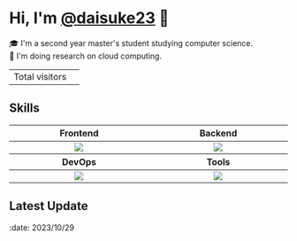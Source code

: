 # Hi, I'm [@daisuke23](https://daisuke23.net) 👋
:mortar_board: I'm a second year master's student studying computer science.  
🔭 I'm doing research on cloud computing.
<table>
  <tr>
    <td>Total visitors</td>
    <td><img src="https://profile-counter.glitch.me/daisuke23bubu/count.svg" alt="" /></td>
  </tr>
</table>

<h2>Skills</h2>
<table>
  <thead>
    <tr>
      <th width="500px">Frontend</th>
      <th width="500px">Backend</th>
    </tr>
  </thead>
  <tbody>
  <tr width="600px">
    <td align="center">
      <!-- Frontend -->
      <img src="https://skillicons.dev/icons?i=html,css,javascript&theme=light" />
    </td>
    <td align="center">
      <!-- Backend -->
      <img src="https://skillicons.dev/icons?i=go,typescript,python,ruby,nest,graphql,mysql,redis&theme=light&perline=4" />
    </td>
  </tr>
  </tbody>
  <thead>
    <tr>
      <th width="500px">DevOps</th>
      <th width="500px">Tools</th>
    </tr>
  </thead>
  <tbody>
  <tr width="600px">
    <td align="center">
      <!-- DevOps -->
      <img src="https://skillicons.dev/icons?i=git,githubactions,aws,docker,kubernetes&theme=light&perline=3" />
    </td>
    <td align="center">
      <!-- Tools -->
      <img src="https://skillicons.dev/icons?i=github,vscode,postman,discord&theme=light" />
    </td>
  </tr>
  </tbody>
</table>

<h2>Latest Update</h2>
:date: 2023/10/29
